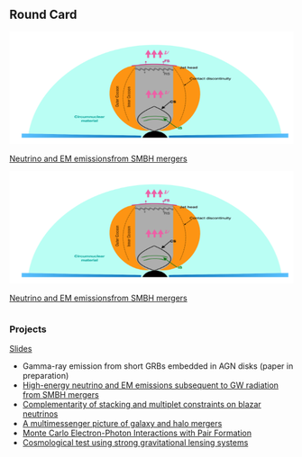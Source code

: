 <body>

<h2>Round Card</h2>
<div class="row">

<div class="column card"> 
  <img src="research/projects/figs/smbh_mergers1.png" width=100% height='200'/>
  <div class="container">
    <a href="https://yuan-cc.github.io/research/projects/smbh_mergers.html"><p>Neutrino and EM emissionsfrom SMBH mergers</p> </a>
  </div>
</div>

<div class="column card"> 
  <img src="research/projects/figs/smbh_mergers1.png" width=100% height='200'/>
  <div class="container">
    <a href="https://yuan-cc.github.io/research/projects/smbh_mergers.html"><p>Neutrino and EM emissionsfrom SMBH mergers</p> </a>
  </div>
</div>
  
</div>
</body>


### Projects
[Slides](https://yuan-cc.github.io/research/files/slides.pdf)

* Gamma-ray emission from short GRBs embedded in AGN disks (paper in preparation)
* [High-energy neutrino and EM emissions subsequent to GW radiation from SMBH mergers](https://yuan-cc.github.io/research/projects/smbh_mergers.html)
* [Complementarity of stacking and multiplet constraints on blazar neutrinos](https://yuan-cc.github.io/research/projects/complementarity.html)
* [A multimessenger picture of galaxy and halo mergers](https://yuan-cc.github.io/research/projects/gal_mergers.html)
* [Monte Carlo Electron-Photon Interactions with Pair Formation](https://yuan-cc.github.io/research/projects/e_gamma_interactions.html)
* [Cosmological test using strong gravitational lensing systems](https://yuan-cc.github.io/research/projects/cosmological_test.html)


<!-- ### Notes
* [Differential geometry (in Chinese)](https://yuan-cc.github.io/research/files/differential_geometry.pdf) / [Tensor calculus](https://yuan-cc.github.io/research/files/tensors.pdf) / [Group theory](https://yuan-cc.github.io/research/files/group_theory.pdf) -->
